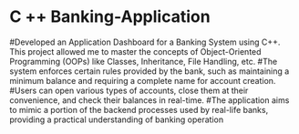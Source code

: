 # C ++ Banking-Application
#Developed an Application Dashboard for a Banking System using C++. This project allowed me to master the concepts of Object-Oriented Programming (OOPs) like Classes, Inheritance, File Handling, etc. 
#The system enforces certain rules provided by the bank, such as maintaining a minimum balance and requiring a complete name for account creation. 
#Users can open various types of accounts, close them at their convenience, and check their balances in real-time. 
#The application aims to mimic a portion of the backend processes used by real-life banks, providing a practical understanding of banking operation
